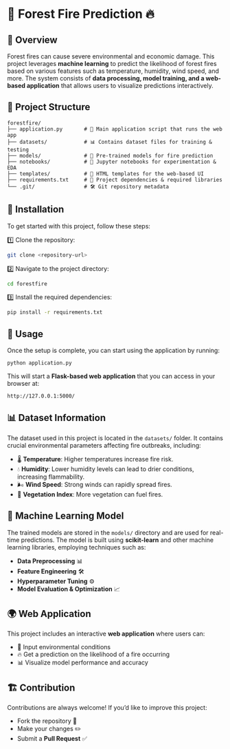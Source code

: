 # 🌲 Forest Fire Prediction 🔥

## 📌 Overview
Forest fires can cause severe environmental and economic damage. This project leverages **machine learning** to predict the likelihood of forest fires based on various features such as temperature, humidity, wind speed, and more. The system consists of **data processing, model training, and a web-based application** that allows users to visualize predictions interactively. 

## 📁 Project Structure
```
forestfire/
├── application.py       # 🎯 Main application script that runs the web app
├── datasets/            # 📊 Contains dataset files for training & testing
├── models/              # 🤖 Pre-trained models for fire prediction
├── notebooks/           # 📔 Jupyter notebooks for experimentation & EDA
├── templates/           # 🎨 HTML templates for the web-based UI
├── requirements.txt     # 📌 Project dependencies & required libraries
└── .git/                # 🛠️ Git repository metadata
```

## 🚀 Installation
To get started with this project, follow these steps:

1️⃣ Clone the repository:
   ```sh
   git clone <repository-url>
   ```
2️⃣ Navigate to the project directory:
   ```sh
   cd forestfire
   ```
3️⃣ Install the required dependencies:
   ```sh
   pip install -r requirements.txt
   ```

## 🎯 Usage
Once the setup is complete, you can start using the application by running:
   ```sh
   python application.py
   ```
This will start a **Flask-based web application** that you can access in your browser at:
   ```
   http://127.0.0.1:5000/
   ```

## 📊 Dataset Information
The dataset used in this project is located in the `datasets/` folder. It contains crucial environmental parameters affecting fire outbreaks, including:
- 🌡 **Temperature**: Higher temperatures increase fire risk.
- 💧 **Humidity**: Lower humidity levels can lead to drier conditions, increasing flammability.
- 🌬 **Wind Speed**: Strong winds can rapidly spread fires.
- 🌲 **Vegetation Index**: More vegetation can fuel fires.

## 🤖 Machine Learning Model
The trained models are stored in the `models/` directory and are used for real-time predictions. The model is built using **scikit-learn** and other machine learning libraries, employing techniques such as:
- **Data Preprocessing** 📊
- **Feature Engineering** 🛠️
- **Hyperparameter Tuning** ⚙️
- **Model Evaluation & Optimization** 📈

## 🌍 Web Application
This project includes an interactive **web application** where users can:
- 🌟 Input environmental conditions
- 🔥 Get a prediction on the likelihood of a fire occurring
- 📊 Visualize model performance and accuracy

## 🏗️ Contribution
Contributions are always welcome! If you’d like to improve this project:
- Fork the repository 🍴
- Make your changes ✏️
- Submit a **Pull Request** ✅

